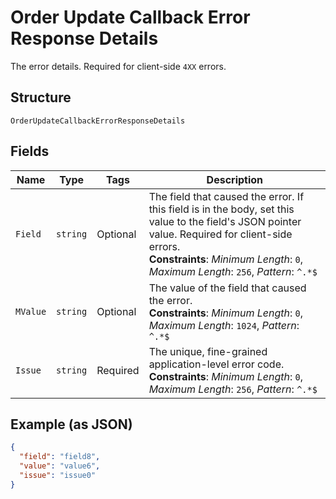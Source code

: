 
# Order Update Callback Error Response Details

The error details. Required for client-side `4XX` errors.

## Structure

`OrderUpdateCallbackErrorResponseDetails`

## Fields

| Name | Type | Tags | Description |
|  --- | --- | --- | --- |
| `Field` | `string` | Optional | The field that caused the error. If this field is in the body, set this value to the field's JSON pointer value. Required for client-side errors.<br>**Constraints**: *Minimum Length*: `0`, *Maximum Length*: `256`, *Pattern*: `^.*$` |
| `MValue` | `string` | Optional | The value of the field that caused the error.<br>**Constraints**: *Minimum Length*: `0`, *Maximum Length*: `1024`, *Pattern*: `^.*$` |
| `Issue` | `string` | Required | The unique, fine-grained application-level error code.<br>**Constraints**: *Minimum Length*: `0`, *Maximum Length*: `256`, *Pattern*: `^.*$` |

## Example (as JSON)

```json
{
  "field": "field8",
  "value": "value6",
  "issue": "issue0"
}
```

